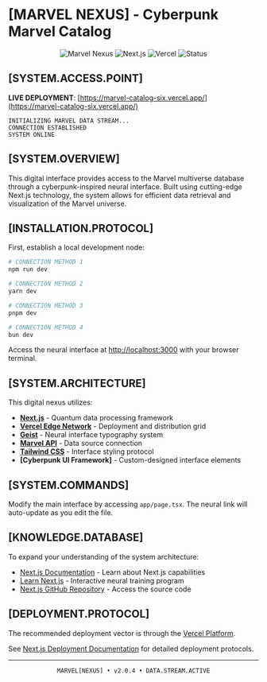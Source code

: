 # [MARVEL NEXUS] - Cyberpunk Marvel Catalog

<div align="center">

![Marvel Nexus](https://img.shields.io/badge/MARVEL-NEXUS-00CCFF?style=for-the-badge&labelColor=FF00FF&color=00CCFF)
![Next.js](https://img.shields.io/badge/NEXT.JS-000000?style=for-the-badge&logo=next.js&logoColor=white)
![Vercel](https://img.shields.io/badge/VERCEL-000000?style=for-the-badge&logo=vercel&logoColor=white)
![Status](https://img.shields.io/badge/STATUS-ONLINE-00FF00?style=for-the-badge)

</div>

## [SYSTEM.ACCESS.POINT]

**LIVE DEPLOYMENT**: [https://marvel-catalog-six.vercel.app/](https://marvel-catalog-six.vercel.app/)

```
INITIALIZING MARVEL DATA STREAM...
CONNECTION ESTABLISHED
SYSTEM ONLINE
```

## [SYSTEM.OVERVIEW]

This digital interface provides access to the Marvel multiverse database through a cyberpunk-inspired neural interface. Built using cutting-edge Next.js technology, the system allows for efficient data retrieval and visualization of the Marvel universe.

## [INSTALLATION.PROTOCOL]

First, establish a local development node:

```bash
# CONNECTION METHOD 1
npm run dev

# CONNECTION METHOD 2
yarn dev

# CONNECTION METHOD 3
pnpm dev

# CONNECTION METHOD 4
bun dev
```

Access the neural interface at [http://localhost:3000](http://localhost:3000) with your browser terminal.

## [SYSTEM.ARCHITECTURE]

This digital nexus utilizes:

- **[Next.js](https://nextjs.org)** - Quantum data processing framework
- **[Vercel Edge Network](https://vercel.com)** - Deployment and distribution grid
- **[Geist](https://vercel.com/font)** - Neural interface typography system
- **[Marvel API](https://developer.marvel.com/)** - Data source connection
- **[Tailwind CSS](https://tailwindcss.com/)** - Interface styling protocol
- **[Cyberpunk UI Framework]** - Custom-designed interface elements

## [SYSTEM.COMMANDS]

Modify the main interface by accessing `app/page.tsx`. The neural link will auto-update as you edit the file.

## [KNOWLEDGE.DATABASE]

To expand your understanding of the system architecture:

- [Next.js Documentation](https://nextjs.org/docs) - Learn about Next.js capabilities
- [Learn Next.js](https://nextjs.org/learn) - Interactive neural training program
- [Next.js GitHub Repository](https://github.com/vercel/next.js) - Access the source code

## [DEPLOYMENT.PROTOCOL]

The recommended deployment vector is through the [Vercel Platform](https://vercel.com/new?utm_medium=default-template&filter=next.js&utm_source=create-next-app&utm_campaign=create-next-app-readme).

See [Next.js Deployment Documentation](https://nextjs.org/docs/app/building-your-application/deploying) for detailed deployment protocols.

---

<div align="center">

`MARVEL[NEXUS] • v2.0.4 • DATA.STREAM.ACTIVE`

</div>